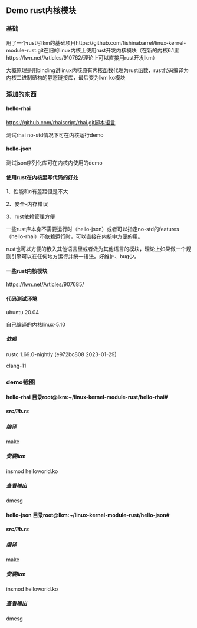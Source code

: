 ## Demo rust内核模块



### 基础

用了一个rust写lkm的基础项目https://github.com/fishinabarrel/linux-kernel-module-rust.git在旧的linux内核上使用rust开发内核模块（在新的内核6.1里https://lwn.net/Articles/910762/理论上可以直接用rust开发lkm）

大概原理是用binding讲linux内核原有内核函数代理为rust函数，rust代码编译为内核二进制结构的静态链接库，最后变为lkm ko模块



### 添加的东西

#### hello-rhai

https://github.com/rhaiscript/rhai.git脚本语言

测试rhai no-std情况下可在内核运行demo

#### hello-json

测试json序列化库可在内核内使用的demo



#### 使用rust在内核里写代码的好处

1、性能和c有差距但是不大

2、安全-内存错误

3、rust依赖管理方便



一些rust库本身不需要运行时（hello-json）或者可以指定no-std的features（hello-rhai）不依赖运行时，可以直接在内核中方便的用。

rust也可以方便的嵌入其他语言里或者做为其他语言的模块，理论上如果做一个规则引擎可以在任何地方运行并统一语法。好维护、bug少。



#### 一些rust内核模块

https://lwn.net/Articles/907685/





#### 代码测试环境

ubuntu 20.04

自己编译的内核linux-5.10

##### 依赖

rustc 1.69.0-nightly (e972bc808 2023-01-29)

clang-11



### demo截图

#### hello-rhai 目录root@lkm:~/linux-kernel-module-rust/hello-rhai#

##### src/lib.rs


##### 编译

make

##### 安装lkm

insmod helloworld.ko

##### 查看输出

dmesg




#### hello-json 目录root@lkm:~/linux-kernel-module-rust/hello-json#

##### src/lib.rs


##### 编译

make

##### 安装lkm

insmod helloworld.ko

##### 查看输出

dmesg
